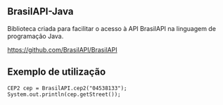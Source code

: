 ## BrasilAPI-Java
Biblioteca criada para facilitar o acesso à API BrasilAPI na linguagem de programação Java.

https://github.com/BrasilAPI/BrasilAPI

## Exemplo de utilização
```
CEP2 cep = BrasilAPI.cep2("04538133");
System.out.println(cep.getStreet());
```
